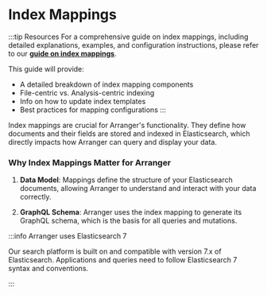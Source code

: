 # Index Mappings

:::tip Resources
For a comprehensive guide on index mappings, including detailed explanations, examples, and configuration instructions, please refer to our [**guide on index mappings**](/guides/administration-guides/index-mappings).

This guide will provide:

- A detailed breakdown of index mapping components
- File-centric vs. Analysis-centric indexing
- Info on how to update index templates
- Best practices for mapping configurations
:::


Index mappings are crucial for Arranger's functionality. They define how documents and their fields are stored and indexed in Elasticsearch, which directly impacts how Arranger can query and display your data.

### Why Index Mappings Matter for Arranger

1. **Data Model**: Mappings define the structure of your Elasticsearch documents, allowing Arranger to understand and interact with your data correctly.

2. **GraphQL Schema**: Arranger uses the index mapping to generate its GraphQL schema, which is the basis for all queries and mutations.

:::info Arranger uses Elasticsearch 7 

Our search platform is built on and compatible with version 7.x of Elasticsearch. Applications and queries need to follow Elasticsearch 7 syntax and conventions.

:::

